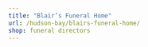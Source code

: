 ```yaml
---
title: "Blair’s Funeral Home"
url: /hudson-bay/blairs-funeral-home/
shop: funeral directors
---
```

